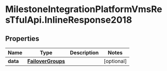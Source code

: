# MilestoneIntegrationPlatformVmsResTfulApi.InlineResponse2018

## Properties
Name | Type | Description | Notes
------------ | ------------- | ------------- | -------------
**data** | [**FailoverGroups**](FailoverGroups.md) |  | [optional] 
